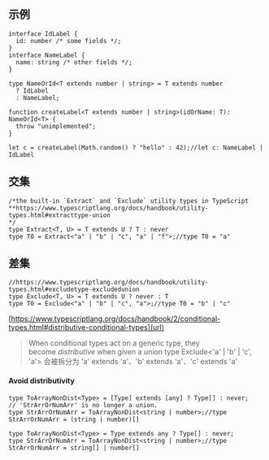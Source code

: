 
## 示例
```
interface IdLabel {
  id: number /* some fields */;
}
interface NameLabel {
  name: string /* other fields */;
}

type NameOrId<T extends number | string> = T extends number
  ? IdLabel
  : NameLabel;

function createLabel<T extends number | string>(idOrName: T): NameOrId<T> {
  throw "unimplemented";
}

let c = createLabel(Math.random() ? "hello" : 42);//let c: NameLabel | IdLabel
```
## 交集
```
/*the built-in `Extract` and `Exclude` utility types in TypeScript
**https://www.typescriptlang.org/docs/handbook/utility-types.html#extracttype-union
*/
type Extract<T, U> = T extends U ? T : never
type T0 = Extract<"a" | "b" | "c", "a" | "f">;//type T0 = "a"
```
## 差集

```
//https://www.typescriptlang.org/docs/handbook/utility-types.html#excludetype-excludedunion
type Exclude<T, U> = T extends U ? never : T
type T0 = Exclude<"a" | "b" | "c", "a">;//type T0 = "b" | "c"
```
[https://www.typescriptlang.org/docs/handbook/2/conditional-types.html#distributive-conditional-types](url)
> When conditional types act on a generic type, they become *distributive* when given a union type
Exclude<'a' | 'b' | 'c', 'a'> 会被拆分为 'a' extends 'a'、'b' extends 'a'、'c' extends 'a'
#### Avoid distributivity

```
type ToArrayNonDist<Type> = [Type] extends [any] ? Type[] : never;
// 'StrArrOrNumArr' is no longer a union.
type StrArrOrNumArr = ToArrayNonDist<string | number>;//type StrArrOrNumArr = (string | number)[]
```

```
type ToArrayNonDist<Type> = Type extends any ? Type[] : never;
type StrArrOrNumArr = ToArrayNonDist<string | number>;//type StrArrOrNumArr = string[] | number[]
```
